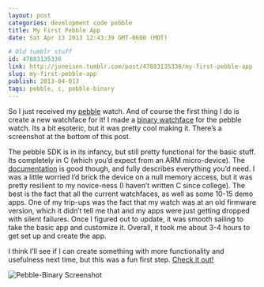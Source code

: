 ```yaml
---
layout: post
categories: development code pebble
title: My First Pebble App
date: Sat Apr 13 2013 12:43:39 GMT-0600 (MDT)

# Old tumblr stuff
id: 47883135336
link: http://joneisen.tumblr.com/post/47883135336/my-first-pebble-app
slug: my-first-pebble-app
publish: 2013-04-013
tags: pebble, c, pebble-binary
---
```



So I just received my [pebble](http://getpebble.com) watch. And of
course the first thing I do is create a new watchface for it! I made a
[binary watchface](http://yanatan16.github.io/pebble-binary) for the
pebble watch. Its a bit esoteric, but it was pretty cool making it.
There’s a screenshot at the bottom of this post.

The pebble SDK is in its infancy, but still pretty functional for the
basic stuff. Its completely in C (which you’d expect from an ARM
micro-device). The [documentation](http://developer.getpebble.com) is
good though, and fully describes everything you’d need. I was a little
worried I’d brick the device on a null memory access, but it was pretty
resilient to my novice-ness (I haven’t written C since college). The
best is the fact that all the current watchfaces, as well as some 10-15
demo apps. One of my trip-ups was the fact that my watch was at an old
firmware version, which it didn’t tell me that and my apps were just
getting dropped with silent failures. Once I figured out to update, it
was smooth sailing to take the basic app and customize it. Overall, it
took me about 3-4 hours to get set up and create the app.

I think I’ll see if I can create something with more functionality and
usefulness next time, but this was a fun first step. [Check it
out!](http://yanatan16.github.io/pebble-binary)

![](http://yanatan16.github.io/pebble-binary/img/binary_screenshot.jpg "Pebble-Binary Screenshot")

